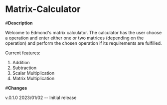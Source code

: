 # Matrix-Calculator
#**Description**

Welcome to Edmond's matrix calculator. The calculator has the user choose a operation and enter either one or two matrices (depending on the operation) and perform the chosen operation if its requirements are fulfilled.

Current features: 
  1. Addition
  2. Subtraction
  3. Scalar Multiplication
  4. Matrix Multiplication

#**Changes**

v.0.1.0 2023/01/02 -- Initial release
